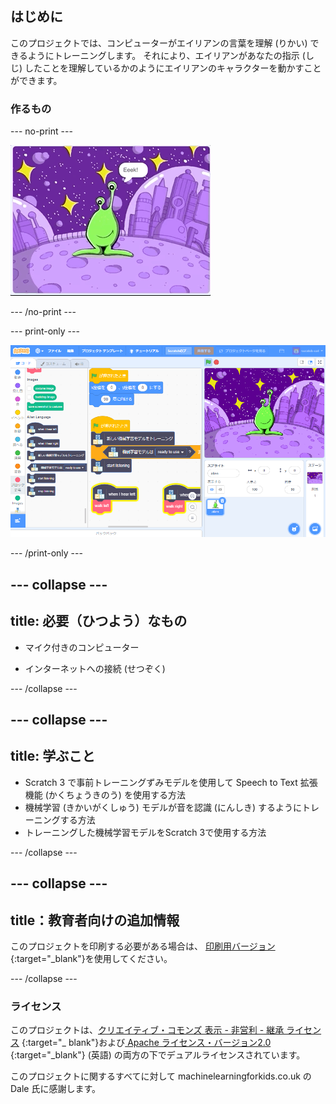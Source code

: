 ## はじめに

このプロジェクトでは、コンピューターがエイリアンの言葉を理解 (りかい) できるようにトレーニングします。 それにより、エイリアンがあなたの指示 (しじ) したことを理解しているかのようにエイリアンのキャラクターを動かすことができます。

### 作るもの

--- no-print ---

![新しい単語「Eeek」と「Bop」で左右に動くエイリアン](images/journey.gif)

--- /no-print ---

--- print-only ---

![Scratch プロジェクト全体の概要 (がいよう)](images/test-new-blocks.png)

--- /print-only ---

--- collapse ---
---
title: 必要（ひつよう）なもの
---

+ マイク付きのコンピューター

+ インターネットへの接続 (せつぞく)

--- /collapse ---

--- collapse ---
---
title: 学ぶこと
---
+ Scratch 3 で事前トレーニングずみモデルを使用して Speech to Text 拡張機能 (かくちょうきのう) を使用する方法
+ 機械学習 (きかいがくしゅう) モデルが音を認識 (にんしき) するようにトレーニングする方法
+ トレーニングした機械学習モデルをScratch 3で使用する方法

--- /collapse ---

--- collapse ---
---
title：教育者向けの追加情報
---

このプロジェクトを印刷する必要がある場合は、 [印刷用バージョン](https://projects.raspberrypi.org/ja-JP/projects/alien-language/print){:target="_blank"}を使用してください。

--- /collapse ---

### ライセンス

このプロジェクトは、[クリエイティブ・コモンズ 表示 - 非営利 - 継承 ライセンス](http://creativecommons.org/licenses/by-nc-sa/4.0/) {:target="_ blank"}および[ Apache ライセンス・バージョン2.0 ](http://www.apache.org/licenses/LICENSE-2.0){:target="_blank"} (英語) の両方の下でデュアルライセンスされています。

このプロジェクトに関するすべてに対して machinelearningforkids.co.uk の Dale 氏に感謝します。

